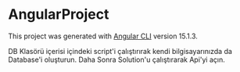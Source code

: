 # AngularProject

This project was generated with [Angular CLI](https://github.com/angular/angular-cli) version 15.1.3.

DB Klasörü içerisi içindeki script'i çalıştırırak kendi bilgisayarınızda da Database'i oluşturun.
Daha Sonra Solution'u çalıştırarak Api'yi açın.
